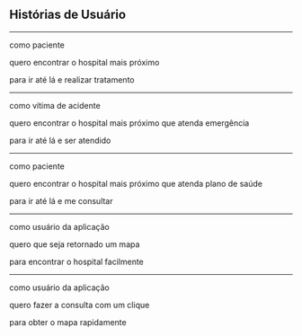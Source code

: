 ## Histórias de Usuário

------------------------
  
como paciente

quero encontrar o hospital mais próximo

para ir até lá e realizar tratamento

  ------------------------
  
como vítima de acidente

quero encontrar o hospital mais próximo que atenda emergência

para ir até lá e ser atendido

  ------------------------

como paciente

quero encontrar o hospital mais próximo que atenda plano de saúde

para ir até lá e me consultar

  ------------------------
  
como usuário da aplicação

quero que seja retornado um mapa

para encontrar o hospital facilmente

  ------------------------
  
como usuário da aplicação

quero fazer a consulta com um clique

para obter o mapa rapidamente
